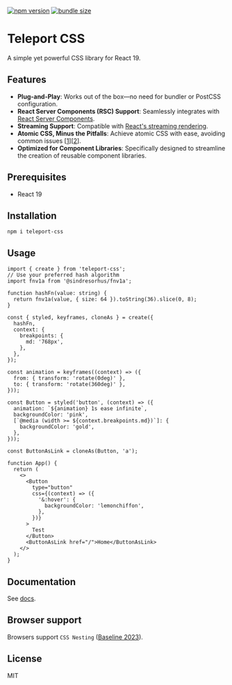 <a href="https://www.npmjs.com/package/teleport-css"><img alt="npm version" src="https://badgen.net/npm/v/teleport-css"></a>
<a href="https://bundlephobia.com/package/teleport-css"><img alt="bundle size" src="https://badgen.net/bundlephobia/minzip/teleport-css"></a>

# Teleport CSS

A simple yet powerful CSS library for React 19.

## Features

- **Plug-and-Play**: Works out of the box—no need for bundler or PostCSS configuration.
- **React Server Components (RSC) Support**: Seamlessly integrates with [React Server Components](https://react.dev/reference/rsc/server-components).
- **Streaming Support**: Compatible with [React's streaming rendering](https://react.dev/reference/react-dom/server/renderToPipeableStream).
- **Atomic CSS, Minus the Pitfalls**: Achieve atomic CSS with ease, avoiding common issues \[[1](https://play.tailwindcss.com/9XhuiUFF6n)]\[[2](https://play.panda-css.com/269sbigMXM)].
- **Optimized for Component Libraries**: Specifically designed to streamline the creation of reusable component libraries.

## Prerequisites

- React 19

## Installation

```
npm i teleport-css
```

## Usage

```tsx
import { create } from 'teleport-css';
// Use your preferred hash algorithm
import fnv1a from '@sindresorhus/fnv1a';

function hashFn(value: string) {
  return fnv1a(value, { size: 64 }).toString(36).slice(0, 8);
}

const { styled, keyframes, cloneAs } = create({
  hashFn,
  context: {
    breakpoints: {
      md: '768px',
    },
  },
});

const animation = keyframes((context) => ({
  from: { transform: 'rotate(0deg)' },
  to: { transform: 'rotate(360deg)' },
}));

const Button = styled('button', (context) => ({
  animation: `${animation} 1s ease infinite`,
  backgroundColor: 'pink',
  [`@media (width >= ${context.breakpoints.md})`]: {
    backgroundColor: 'gold',
  },
}));

const ButtonAsLink = cloneAs(Button, 'a');

function App() {
  return (
    <>
      <Button
        type="button"
        css={(context) => ({
          '&:hover': {
            backgroundColor: 'lemonchiffon',
          },
        })}
      >
        Test
      </Button>
      <ButtonAsLink href="/">Home</ButtonAsLink>
    </>
  );
}
```

## Documentation

See [docs](/docs).

## Browser support

Browsers support `CSS Nesting` ([Baseline 2023](https://caniuse.com/css-nesting)).

## License

MIT
